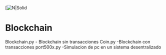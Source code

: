 [![N|Solid](https://www.bbvaapimarket.com/wp-content/uploads/2016/06/bbva-open4u-apis-blockchain.jpg)
# Blockchain
Blockchain.py - Blockchain sin transacciones
Coin.py -Blockchain con transacciones
port500x.py -Simulacion de pc en un sistema desentralizado
